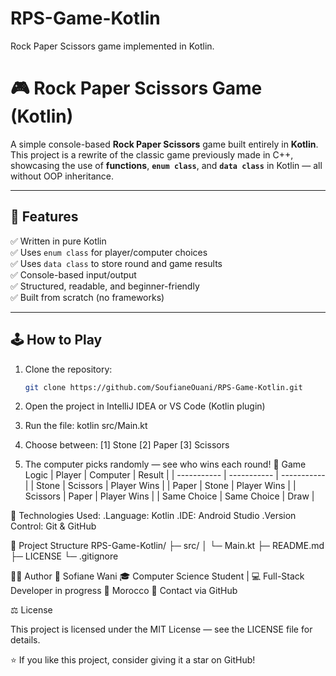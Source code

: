 # RPS-Game-Kotlin
Rock Paper Scissors game implemented in Kotlin.
# 🎮 Rock Paper Scissors Game (Kotlin)

A simple console-based **Rock Paper Scissors** game built entirely in **Kotlin**.  
This project is a rewrite of the classic game previously made in C++,  
showcasing the use of **functions**, **`enum class`**, and **`data class`** in Kotlin — all without OOP inheritance.

---

## 🧠 Features

✅ Written in pure Kotlin  
✅ Uses `enum class` for player/computer choices  
✅ Uses `data class` to store round and game results  
✅ Console-based input/output  
✅ Structured, readable, and beginner-friendly  
✅ Built from scratch (no frameworks)

---

## 🕹️ How to Play

1. Clone the repository:
   ```bash
   git clone https://github.com/SoufianeOuani/RPS-Game-Kotlin.git
   
2. Open the project in IntelliJ IDEA or VS Code (Kotlin plugin)

3. Run the file:
kotlin src/Main.kt

4. Choose between:
[1] Stone
[2] Paper
[3] Scissors

5. The computer picks randomly — see who wins each round!
🧩 Game Logic
| Player      | Computer    | Result      |
| ----------- | ----------- | ----------- |
| Stone       | Scissors    | Player Wins |
| Paper       | Stone       | Player Wins |
| Scissors    | Paper       | Player Wins |
| Same Choice | Same Choice | Draw        |

🧱 Technologies Used: 
.Language: Kotlin
.IDE: Android Studio
.Version Control: Git & GitHub

📂 Project Structure
RPS-Game-Kotlin/
 ├─ src/
 │   └─ Main.kt
 ├─ README.md
 ├─ LICENSE
 └─ .gitignore


🧑‍💻 Author
👤 Sofiane Wani
🎓 Computer Science Student | 💻 Full-Stack Developer in progress
📍 Morocco
📧 Contact via GitHub

⚖️ License

This project is licensed under the MIT License — see the LICENSE
file for details.

⭐ If you like this project, consider giving it a star on GitHub!
